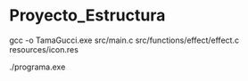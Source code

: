# Proyecto_Estructura
 
gcc -o TamaGucci.exe src/main.c src/functions/effect/effect.c resources/icon.res 

./programa.exe